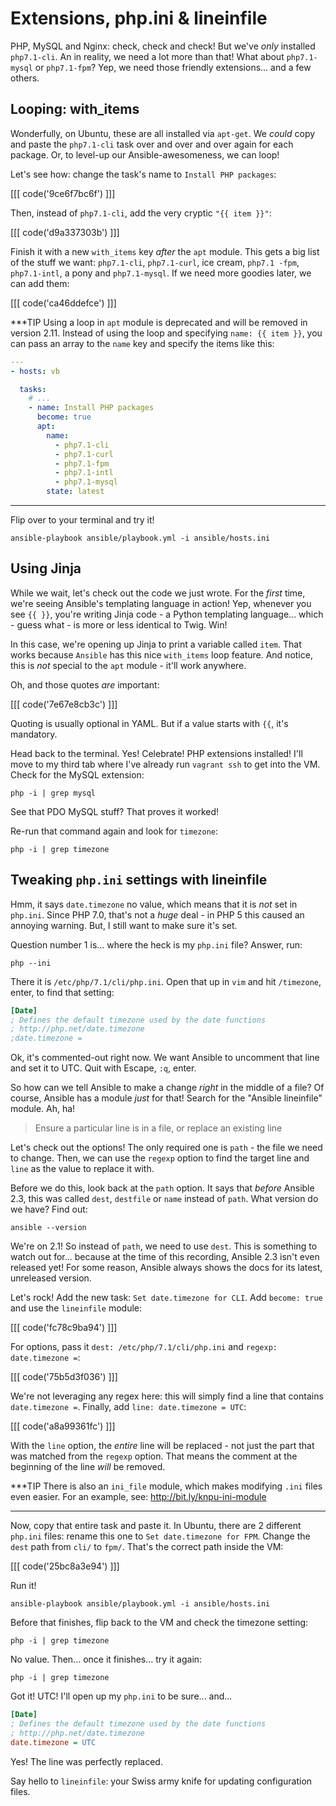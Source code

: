 # Extensions, php.ini & lineinfile

PHP, MySQL and Nginx: check, check and check! But we've *only* installed `php7.1-cli`.
An in reality, we need a lot more than that! What about `php7.1-mysql` or `php7.1-fpm`?
Yep, we need those friendly extensions... and a few others.

## Looping: with_items

Wonderfully, on Ubuntu, these are all installed via `apt-get`. We *could* copy and
paste the `php7.1-cli` task over and over and over again for each package. Or,
to level-up our Ansible-awesomeness, we can loop!

Let's see how: change the task's name to `Install PHP packages`:

[[[ code('9ce6f7bc6f') ]]]

Then, instead of `php7.1-cli`, add the very cryptic `"{{ item }}"`:

[[[ code('d9a337303b') ]]]

Finish it with a new `with_items` key *after* the `apt` module. This gets a big
list of the stuff we want: `php7.1-cli`, `php7.1-curl`, ice cream, `php7.1 -fpm`,
`php7.1-intl`, a pony and `php7.1-mysql`. If we need more goodies later, we can
add them:

[[[ code('ca46ddefce') ]]]

***TIP
Using a loop in `apt` module is deprecated and will be removed in version 2.11.
Instead of using the loop and specifying `name: {{ item }}`, you can pass an array
to the `name` key and specify the items like this:

```yaml
---
- hosts: vb

  tasks:
    # ...
    - name: Install PHP packages
      become: true
      apt:
        name:
          - php7.1-cli
          - php7.1-curl
          - php7.1-fpm
          - php7.1-intl
          - php7.1-mysql
        state: latest
```
***

Flip over to your terminal and try it!

```terminal
ansible-playbook ansible/playbook.yml -i ansible/hosts.ini
```

## Using Jinja

While we wait, let's check out the code we just wrote. For the *first* time, we're
seeing Ansible's templating language in action! Yep, whenever you see `{{ }}`, you're
writing Jinja code - a Python templating language... which - guess what - is
more or less identical to Twig. Win!

In this case, we're opening up Jinja to print a variable called `item`. That works
because `Ansible` has this nice `with_items` loop feature. And notice, this is *not*
special to the `apt` module - it'll work anywhere.

Oh, and those quotes *are* important:

[[[ code('7e67e8cb3c') ]]]

Quoting is usually optional in YAML. But if a value starts with `{{`, it's mandatory.

Head back to the terminal. Yes! Celebrate! PHP extensions installed! I'll move to
my third tab where I've already run `vagrant ssh` to get into the VM. Check for the
MySQL extension:

```terminal
php -i | grep mysql
```

See that PDO MySQL stuff? That proves it worked!

Re-run that command again and look for `timezone`:

```terminal
php -i | grep timezone
```

## Tweaking `php.ini` settings with lineinfile

Hmm, it says `date.timezone` no value, which means that it is *not* set in `php.ini`.
Since PHP 7.0, that's not a *huge* deal - in PHP 5 this caused an annoying warning.
But, I still want to make sure it's set.

Question number 1 is... where the heck is my `php.ini` file? Answer, run:

```terminal
php --ini
```

There it is `/etc/php/7.1/cli/php.ini`. Open that up in `vim` and hit `/timezone`,
enter, to find that setting:

```ini
[Date]
; Defines the default timezone used by the date functions
; http://php.net/date.timezone
;date.timezone =
```

Ok, it's commented-out right now. We want Ansible to uncomment that line and set it
to UTC. Quit with Escape, `:q`, enter.

So how can we tell Ansible to make a change *right* in the middle of a file? Of course,
Ansible has a module *just* for that! Search for the "Ansible lineinfile" module.
Ah, ha!

> Ensure a particular line is in a file, or replace an existing line

Let's check out the options! The only required one is `path` - the file we need
to change. Then, we can use the `regexp` option to find the target line and `line`
as the value to replace it with.

Before we do this, look back at the `path` option. It says that *before* Ansible
2.3, this was called `dest`, `destfile` or `name` instead of `path`. What version
do we have? Find out:

```terminal
ansible --version
```

We're on 2.1! So instead of `path`, we need to use `dest`. This is something to
watch out for... because at the time of this recording, Ansible 2.3 isn't even
released yet! For some reason, Ansible always shows the docs for its latest, unreleased
version.

Let's rock! Add the new task: `Set date.timezone for CLI`. Add `become: true` and
use the `lineinfile` module:

[[[ code('fc78c9ba94') ]]]

For options, pass it `dest: /etc/php/7.1/cli/php.ini` and `regexp: date.timezone =`:

[[[ code('75b5d3f036') ]]]

We're not leveraging any regex here: this will simply find a line that contains `date.timezone =`.
Finally, add `line: date.timezone = UTC`:

[[[ code('a8a99361fc') ]]]

With the `line` option, the *entire* line will be replaced - not just the part that
was matched from the `regexp` option. That means the comment at the beginning of the
line *will* be removed.

***TIP
There is also an `ini_file` module, which makes modifying `.ini` files even easier.
For an example, see: http://bit.ly/knpu-ini-module
***

Now, copy that entire task and paste it. In Ubuntu, there are 2 different `php.ini`
files: rename this one to `Set date.timezone for FPM`. Change the `dest` path
from `cli/` to `fpm/`. That's the correct path inside the VM:

[[[ code('25bc8a3e94') ]]]

Run it!

```terminal
ansible-playbook ansible/playbook.yml -i ansible/hosts.ini
```

Before that finishes, flip back to the VM and check the timezone setting:

```terminal
php -i | grep timezone
```

No value. Then... once it finishes... try it again:

```terminal
php -i | grep timezone
```

Got it! UTC! I'll open up my `php.ini` to be sure... and...

```ini
[Date]
; Defines the default timezone used by the date functions
; http://php.net/date.timezone
date.timezone = UTC
```

Yes! The line was perfectly replaced.

Say hello to `lineinfile`: your Swiss army knife for updating configuration files.
